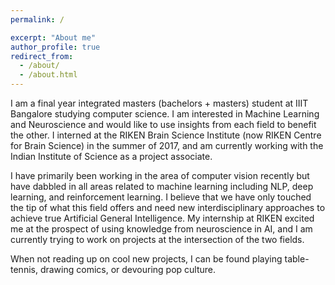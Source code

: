 ```yaml
---
permalink: /

excerpt: "About me"
author_profile: true
redirect_from: 
  - /about/
  - /about.html
---
```


I am a final year integrated masters (bachelors + masters) student at IIIT Bangalore studying computer science. I am interested in Machine Learning and Neuroscience and would like to use insights from each field to benefit the other. I interned at the RIKEN Brain Science Institute (now RIKEN Centre for Brain Science) in the summer of 2017, and am currently working with the Indian Institute of Science as a project associate. 

I have primarily been working in the area of computer vision recently but have dabbled in all areas related to machine learning including NLP, deep learning, and reinforcement learning. I believe that we have only touched the tip of what this field offers and need new interdisciplinary approaches to achieve true Artificial General Intelligence. My internship at RIKEN excited me at the prospect of using knowledge from neuroscience in AI, and I am currently trying to work on projects at the intersection of the two fields. 

When not reading up on cool new projects, I can be found playing table-tennis, drawing comics, or devouring pop culture.
